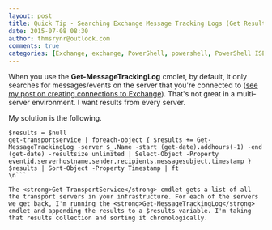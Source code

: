 ```yaml
---
layout: post
title: Quick Tip - Searching Exchange Message Tracking Logs (Get Results From Every Server)
date: 2015-07-08 08:30
author: thmsrynr@outlook.com
comments: true
categories: [Exchange, exchange, PowerShell, powershell, PowerShell ISE, powershell ise, quick tips]
---
```

When you use the <strong>Get-MessageTrackingLog</strong> cmdlet, by default, it only searches for messages/events on the server that you're connected to (<a href="http://www.workingsysadmin.com/opening-a-remote-exchange-management-shell/" target="_blank">see my post on creating connections to Exchange</a>). That's not great in a multi-server environment. I want results from every server.

My solution is the following.

```
$results = $null
get-transportservice | foreach-object { $results += Get-MessageTrackingLog -server $_.Name -start (get-date).addhours(-1) -end (get-date) -resultsize unlimited | Select-Object -Property eventid,serverhostname,sender,recipients,messagesubject,timestamp }
$results | Sort-Object -Property Timestamp | ft 
\n```

The <strong>Get-TransportService</strong> cmdlet gets a list of all the transport servers in your infrastructure. For each of the servers we get back, I'm running the <strong>Get-MessageTrackingLog</strong> cmdlet and appending the results to a $results variable. I'm taking that results collection and sorting it chronologically.
